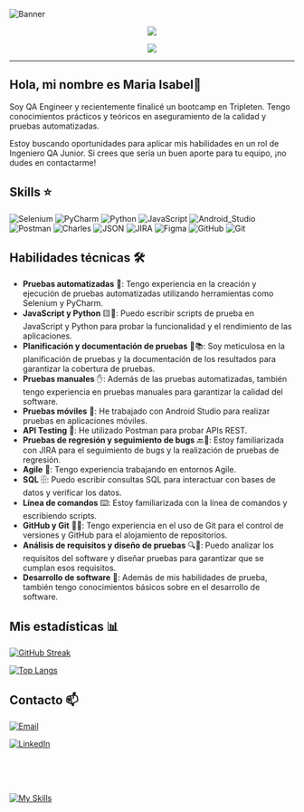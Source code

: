 
![Banner](https://github.com/sakura-mabahi/sakura-mabahi/assets/156149579/603c0ee7-04b8-4673-b641-cca874ecd5fa)

<div id="header" align="center">
  
[![](https://img.shields.io/badge/LinkedIn-0077B5?style=for-the-badge&logo=linkedin&logoColor=white)](https://www.linkedin.com/in/mariaisabel-qa/)

<div id="header" align="center">
  
![](https://komarev.com/ghpvc/?username=sakura-mabahi-qa&color=blueviolet&style=flat-square)


---
<div id="header" align="left">

## Hola, mi nombre es Maria Isabel👋

Soy QA Engineer y recientemente finalicé un bootcamp en Tripleten. 
Tengo conocimientos prácticos y teóricos en aseguramiento de la calidad y pruebas automatizadas. 

Estoy buscando oportunidades para aplicar mis habilidades en un rol de Ingeniero QA Junior. 
Si crees que sería un buen aporte para tu equipo, ¡no dudes en contactarme!



## Skills ⭐

![Selenium](https://img.shields.io/badge/Selenium-43B02A?style=for-the-badge&logo=selenium&logoColor=white&labelColor=010101)
![PyCharm](https://img.shields.io/badge/PyCharm-1D3A40?style=for-the-badge&logo=pyCharm&logoColor=white&labelColor=010101)
![Python](https://img.shields.io/badge/Python-3776AB?style=for-the-badge&logo=python&logoColor=white&labelColor=010101)
![JavaScript](https://img.shields.io/badge/JavaScript-F7DF1E?style=for-the-badge&logo=JavaScript&logoColor=white&labelColor=010101)
![Android_Studio](https://img.shields.io/badge/Android_Studio-3DDC84?style=for-the-badge&logo=android-studio&logoColor=white&labelColor=010101)</br>
![Postman](https://img.shields.io/badge/Postman-EF5B25?style=for-the-badge&logo=Postman&logoColor=white&labelColor=010101)
![Charles](https://img.shields.io/badge/Charles-00008B?style=for-the-badge&logo=Charles&logoColor=white&labelColor=010101)
![JSON](https://img.shields.io/badge/JSON-FF8C00?style=for-the-badge&logo=JSON&logoColor=white&labelColor=010101)
![JIRA](https://img.shields.io/badge/JIRA-0052CC?style=for-the-badge&logo=JIRA&logoColor=white&labelColor=010101)
![Figma](https://img.shields.io/badge/Figma-800080?style=for-the-badge&logo=Figma&logoColor=white&labelColor=010101)
![GitHub](https://img.shields.io/badge/GitHub-181717?style=for-the-badge&logo=GitHub&logoColor=white&labelColor=010101)
![Git](https://img.shields.io/badge/Git-F05032?style=for-the-badge&logo=Git&logoColor=white&labelColor=010101)

## Habilidades técnicas 🛠️

- **Pruebas automatizadas** 🤖: Tengo experiencia en la creación y ejecución de pruebas automatizadas utilizando herramientas como Selenium y PyCharm.
- **JavaScript y Python** 🟨🐍: Puedo escribir scripts de prueba en JavaScript y Python para probar la funcionalidad y el rendimiento de las aplicaciones.
- **Planificación y documentación de pruebas** 📝📚: Soy meticulosa en la planificación de pruebas y la documentación de los resultados para garantizar la cobertura de pruebas.
- **Pruebas manuales** ✋: Además de las pruebas automatizadas, también tengo experiencia en pruebas manuales para garantizar la calidad del software.
- **Pruebas móviles** 📱: He trabajado con Android Studio para realizar pruebas en aplicaciones móviles.
- **API Testing** 🔗: He utilizado Postman para probar APIs REST.
- **Pruebas de regresión y seguimiento de bugs** 🔙🐜: Estoy familiarizada con JIRA para el seguimiento de bugs y la realización de pruebas de regresión.
- **Agile** 🔄: Tengo experiencia trabajando en entornos Agile.
- **SQL** 🗄️: Puedo escribir consultas SQL para interactuar con bases de datos y verificar los datos.
- **Línea de comandos** ⌨️: Estoy familiarizada con la línea de comandos y escribiendo scripts.
- **GitHub y Git** 🐙🌳: Tengo experiencia en el uso de Git para el control de versiones y GitHub para el alojamiento de repositorios.
- **Análisis de requisitos y diseño de pruebas** 🔍📐: Puedo analizar los requisitos del software y diseñar pruebas para garantizar que se cumplan esos requisitos.
- **Desarrollo de software** 💾: Además de mis habilidades de prueba, también tengo conocimientos básicos sobre en el desarrollo de software.

## Mis estadísticas 📊
[![GitHub Streak](http://github-readme-streak-stats.herokuapp.com?user=sakura-mabahi&theme=dark&background=000000)](https://git.io/streak-stats)

[![Top Langs](https://github-readme-stats.vercel.app/api/top-langs/?username=sakura-mabahi&layout=compact&theme=vision-friendly-dark)](https://github.com/sakura-mabahi/github-readme-stats)

## Contacto 📫
  
<a href="mailto:sakura.mabahi@gmail.com">
    <img src="https://img.shields.io/badge/Correo-sakura.mabahi@gmail.com-44a3f1?style=for-the-badge&logo=gmail&logoColor=white&labelColor=101010" alt="Email">
</a>

[![LinkedIn](https://img.shields.io/badge/LinkedIn-Maria_Isabel-0077B5?style=for-the-badge&logo=linkedin&logoColor=white&labelColor=101010)](https://www.linkedin.com/in/mariaisabel-qa)


</br>
</br>
</br>

<div id="header" align="left">
  
   [![My Skills](https://skillicons.dev/icons?i=selenium,pycharm,python,javascript,androidstudio,postman,figma,github,git)](https://skillicons.dev)

</div>






<!--
![API_Testing](https://img.shields.io/badge/API-00008B?style=for-the-badge&logo=API&logoColor=white&labelColor=101010)</br>
![Debugging](https://img.shields.io/badge/Debugging-FF0000?style=for-the-badge&logo=Debugging&logoColor=white&labelColor=101010)</br>
![Agile](https://img.shields.io/badge/Agile-FFA500?style=for-the-badge&logo=Agile&logoColor=white&labelColor=101010)</br>
![SQL](https://img.shields.io/badge/SQL-0000FF?style=for-the-badge&logo=SQL&logoColor=white&labelColor=101010)</br>
![Cygwin](https://img.shields.io/badge/Cygwin-228B22?style=for-the-badge&logo=Cygwin&logoColor=white&labelColor=101010)</br>
![DevTools](https://img.shields.io/badge/DevTools-808080?style=for-the-badge&logo=DevTools&logoColor=white&labelColor=101010)</br>
![REST](https://img.shields.io/badge/REST-2E8B57?style=for-the-badge&logo=REST&logoColor=white&labelColor=101010)</br>
-->
